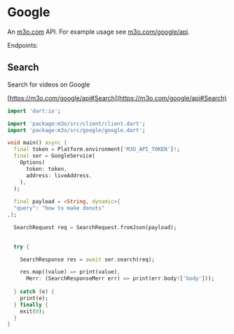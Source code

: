 # Google

An [m3o.com](https://m3o.com) API. For example usage see [m3o.com/google/api](https://m3o.com/google/api).

Endpoints:

## Search

Search for videos on Google


[https://m3o.com/google/api#Search](https://m3o.com/google/api#Search)

```dart
import 'dart:io';

import 'package:m3o/src/client/client.dart';
import 'package:m3o/src/google/google.dart';

void main() async {
  final token = Platform.environment['M3O_API_TOKEN']!;
  final ser = GoogleService(
    Options(
      token: token,
      address: liveAddress,
    ),
  );
 
  final payload = <String, dynamic>{
  "query": "how to make donuts"
,};

  SearchRequest req = SearchRequest.fromJson(payload);

  
  try {

	SearchResponse res = await ser.search(req);

    res.map((value) => print(value),
	  Merr: (SearchResponseMerr err) => print(err.body!['body']));	
  
  } catch (e) {
    print(e);
  } finally {
    exit(0);
  }
}
```
